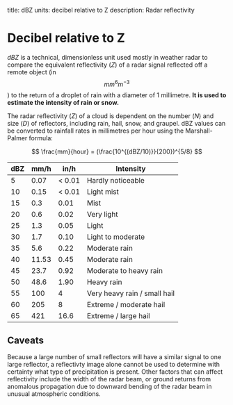 title: dBZ
units: decibel relative to Z
description: Radar reflectivity

# Decibel relative to Z

*dBZ* is a technical, dimensionless unit used mostly in weather radar to compare the equivalent reflectivity (*Z*) of a radar signal reflected off a remote object (in $$ mm^{6}m^{-3} $$) to the return of a droplet of rain with a diameter of 1 millimetre. **It is used to estimate the intensity of rain or snow.**

The radar reflectivity (*Z*) of a cloud is dependent on the number (*N*) and size (*D*) of reflectors, including rain, hail, snow, and graupel. dBZ values can be converted to rainfall rates in millimetres per hour using the Marshall-Palmer formula:

$$ \frac{mm}{hour} = (\frac{10^{(dBZ/10)}}{200})^{5/8} $$

| dBZ | mm/h  | in/h   | Intensity               |
|-----|-------|--------|-------------------------|
| 5   | 0.07  | < 0.01 | Hardly noticeable       |
| 10  | 0.15  | < 0.01 | Light mist              |
| 15  | 0.3   | 0.01   | Mist                    |
| 20  | 0.6   | 0.02   | Very light              |
| 25  | 1.3   | 0.05   | Light                   |
| 30  | 1.7   | 0.10   | Light to moderate       |
| 35  | 5.6   | 0.22   | Moderate rain           |
| 40  | 11.53 | 0.45   | Moderate rain           |
| 45  | 23.7  | 0.92   | Moderate to heavy rain  |
| 50  | 48.6  | 1.90   | Heavy rain              |
| 55  | 100   | 4      | Very heavy rain / small hail |
| 60  | 205   | 8      | Extreme / moderate hail |
| 65  | 421   | 16.6   | Extreme / large hail    |

## Caveats

Because a large number of small reflectors will have a similar signal to one large reflector, a reflectivty image alone cannot be used to determine with certainty what type of precipitation is present. Other factors that can affect reflectivity include the width of the radar beam, or ground returns from anomalous propagation due to downward bending of the radar beam in unusual atmospheric conditions.
